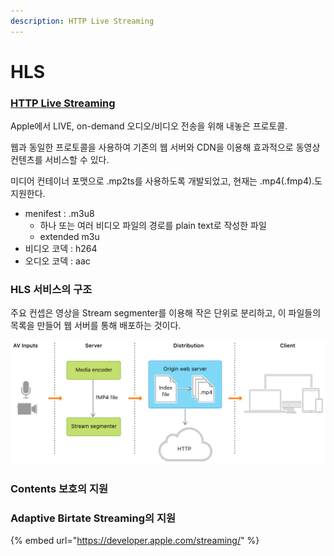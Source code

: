```yaml
---
description: HTTP Live Streaming
---
```


# HLS

### [HTTP Live Streaming](https://developer.apple.com/streaming/)

Apple에서 LIVE, on-demand 오디오/비디오 전송을 위해 내놓은 프로토콜.

웹과 동일한 프로토콜을 사용하여 기존의 웹 서버와 CDN을 이용해 효과적으로 동영상 컨텐츠를 서비스할 수 있다.

미디어 컨테이너 포맷으로 .mp2ts를 사용하도록 개발되었고, 현재는 .mp4\(.fmp4\).도 지원한다.

* menifest : .m3u8
  * 하나 또는 여러 비디오 파일의 경로를 plain text로 작성한 파일
  * extended m3u
* 비디오 코덱 : h264
* 오디오 코덱 : aac

### HLS 서비스의 구조

주요 컨셉은 영상을 Stream segmenter를 이용해 작은 단위로 분리하고, 이 파일들의 목록을 만들어 웹 서버를 통해 배포하는 것이다.

![](../../../.gitbook/assets/image%20%2885%29.png)





### Contents 보호의 지원





### Adaptive Birtate Streaming의 지원





{% embed url="https://developer.apple.com/streaming/" %}





